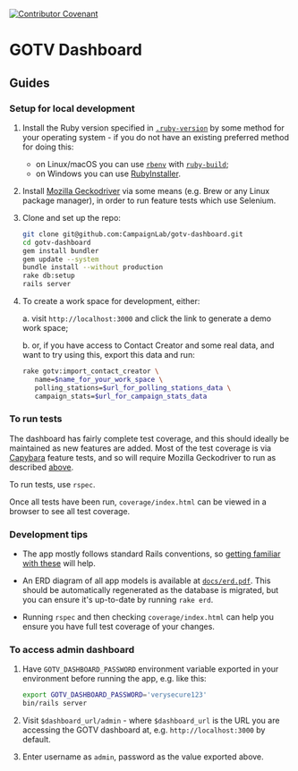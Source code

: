 
[![Contributor Covenant](https://img.shields.io/badge/Contributor%20Covenant-v1.4%20adopted-ff69b4.svg)](CODE_OF_CONDUCT.md)

# GOTV Dashboard

## Guides

### Setup for local development

1. Install the Ruby version specified in [`.ruby-version`](./.ruby-version) by
   some method for your operating system - if you do not have an existing
   preferred method for doing this:
   - on Linux/macOS you can use [`rbenv`](https://github.com/rbenv/rbenv) with
     [`ruby-build`](https://github.com/rbenv/ruby-build);
   - on Windows you can use
     [RubyInstaller](https://rubyinstaller.org/downloads/).

2. Install [Mozilla Geckodriver](https://github.com/mozilla/geckodriver) via
   some means (e.g. Brew or any Linux package manager), in order to run feature
   tests which use Selenium.

3. Clone and set up the repo:

   ```bash
   git clone git@github.com:CampaignLab/gotv-dashboard.git
   cd gotv-dashboard
   gem install bundler
   gem update --system
   bundle install --without production
   rake db:setup
   rails server
   ```

4. To create a work space for development, either:

   a. visit `http://localhost:3000` and click the link to generate a demo work
   space;

   b. or, if you have access to Contact Creator and some real data, and want to
   try using this, export this data and run:

   ```bash
   rake gotv:import_contact_creator \
      name=$name_for_your_work_space \
      polling_stations=$url_for_polling_stations_data \
      campaign_stats=$url_for_campaign_stats_data
   ```

### To run tests

The dashboard has fairly complete test coverage, and this should ideally be
maintained as new features are added. Most of the test coverage is via
[Capybara](https://github.com/teamcapybara/capybara) feature tests, and so will
require Mozilla Geckodriver to run as described
[above](#setup-for-local-development).

To run tests, use `rspec`.

Once all tests have been run, `coverage/index.html` can be viewed in a browser
to see all test coverage.

### Development tips

- The app mostly follows standard Rails conventions, so [getting familiar with
  these](https://guides.rubyonrails.org/) will help.

- An ERD diagram of all app models is available at
  [`docs/erd.pdf`](docs/erd.pdf). This should be automatically regenerated as
  the database is migrated, but you can ensure it's up-to-date by running `rake
  erd`.

- Running `rspec` and then checking `coverage/index.html` can help you ensure
  you have full test coverage of your changes.

### To access admin dashboard

1. Have `GOTV_DASHBOARD_PASSWORD` environment variable exported in your
   environment before running the app, e.g. like this:
     ```bash
     export GOTV_DASHBOARD_PASSWORD='verysecure123'
     bin/rails server
     ```

2. Visit `$dashboard_url/admin` - where `$dashboard_url` is the URL you are
   accessing the GOTV dashboard at, e.g. `http://localhost:3000` by default.

3. Enter username as `admin`, password as the value exported above.
